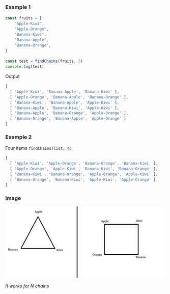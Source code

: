 ### Example 1
```js
const fruits = [
    "Apple-Kiwi",
    "Apple-Orange",
    "Banana-Kiwi",
    "Banana-Apple",
    "Banana-Orange",
]

const test = findChains(fruits, 3)
console.log(test)
```

Output
```js
[
  [ 'Apple-Kiwi', 'Banana-Apple', 'Banana-Kiwi' ],
  [ 'Apple-Orange', 'Banana-Apple', 'Banana-Orange' ],
  [ 'Banana-Kiwi', 'Banana-Apple', 'Apple-Kiwi' ],
  [ 'Banana-Apple', 'Banana-Kiwi', 'Apple-Kiwi' ],
  [ 'Banana-Apple', 'Banana-Orange', 'Apple-Orange' ],
  [ 'Banana-Orange', 'Banana-Apple', 'Apple-Orange' ]
]
```

### Example 2
Four items `findChains(list, 4)`    
```js
[
  [ 'Apple-Kiwi', 'Apple-Orange', 'Banana-Orange', 'Banana-Kiwi' ],
  [ 'Apple-Orange', 'Apple-Kiwi', 'Banana-Kiwi', 'Banana-Orange' ],
  [ 'Banana-Kiwi', 'Banana-Orange', 'Apple-Orange', 'Apple-Kiwi' ],
  [ 'Banana-Orange', 'Banana-Kiwi', 'Apple-Kiwi', 'Apple-Orange' ]
]
```

### Image
![example](https://raw.githubusercontent.com/ixjb94/chains/main/ex.png "example")

*It works for N chains*
